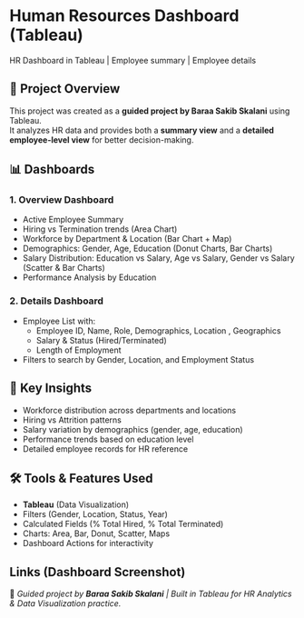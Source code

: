 # Human Resources Dashboard (Tableau)
HR Dashboard in Tableau | Employee summary | Employee details 


## 📌 Project Overview
This project was created as a **guided project by Baraa Sakib Skalani** using Tableau.  
It analyzes HR data and provides both a **summary view** and a **detailed employee-level view** for better decision-making.

## 📊 Dashboards

### 1. Overview Dashboard
- Active Employee Summary
- Hiring vs Termination trends (Area Chart)  
- Workforce by Department & Location (Bar Chart + Map)  
- Demographics: Gender, Age, Education (Donut Charts, Bar Charts)  
- Salary Distribution: Education vs Salary, Age vs Salary, Gender vs Salary (Scatter & Bar Charts)  
- Performance Analysis by Education  

### 2. Details Dashboard
- Employee List with:  
  - Employee ID, Name, Role, Demographics, Location , Geographics
  - Salary & Status (Hired/Terminated)  
  - Length of Employment  
- Filters to search by Gender, Location, and Employment Status  

## 🎯 Key Insights
- Workforce distribution across departments and locations  
- Hiring vs Attrition patterns  
- Salary variation by demographics (gender, age, education)  
- Performance trends based on education level  
- Detailed employee records for HR reference  

## 🛠 Tools & Features Used
- **Tableau** (Data Visualization)  
- Filters (Gender, Location, Status, Year)  
- Calculated Fields (% Total Hired, % Total Terminated)  
- Charts: Area, Bar, Donut, Scatter, Maps  
- Dashboard Actions for interactivity  

## Links (Dashboard Screenshot)






📌 *Guided project by **Baraa Sakib Skalani** | Built in Tableau for HR Analytics & Data Visualization practice.*
